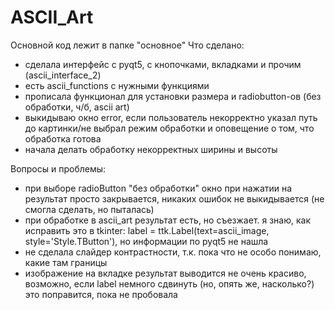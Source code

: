 # ASCII_Art

Основной код лежит в папке "основное"
Что сделано:
* сделала интерфейс с pyqt5, с кнопочками, вкладками и прочим (ascii_interface_2)
* есть ascii_functions с нужными функциями
* прописала функционал для установки размера и radiobutton-ов (без обработки, ч/б, ascii art)
* выкидываю окно error, если пользователь некорректно указал путь до картинки/не выбрал режим обработки и оповещение о том, что обработка готова
* начала делать обработку некорректных ширины и высоты

Вопросы и проблемы:
* при выборе radioButton "без обработки" окно при нажатии на результат просто закрывается, никаких ошибок не выкидывается (не смогла сделать, но пыталась)
* при обработке в ascii_art результат есть, но съезжает. я знаю, как исправить это в tkinter: label = ttk.Label(text=ascii_image, style='Style.TButton'), но информации по pyqt5 не нашла
* не сделала слайдер контрастности, т.к. пока что не особо понимаю, какие там границы
* изображение на вкладке результат выводится не очень красиво, возможно, если label немного сдвинуть (но, опять же, насколько?) это поправится, пока не пробовала
